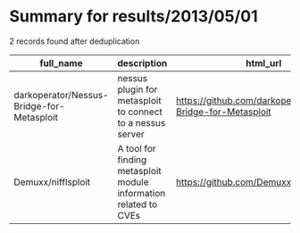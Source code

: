 
# Summary for results/2013/05/01
    
2 records found after deduplication

| full_name | description | html_url | matched_list | matched_count | pushed_at | size | stargazers_count | language | forks_count | vul_ids |
|-------------------------------------------|------------------------------------------------------------------|--------------------------------------------------------------|----------------------------------|-----------------|---------------------------|--------|--------------------|------------|---------------|-----------|
| darkoperator/Nessus-Bridge-for-Metasploit | nessus plugin for metasploit to connect to a nessus server | https://github.com/darkoperator/Nessus-Bridge-for-Metasploit | ['metasploit module OR payload'] | 1 | 2013-05-01 12:34:46+00:00 | 191 | 21 | Ruby | 6 | [] |
| Demuxx/nifflsploit | A tool for finding metasploit module information related to CVEs | https://github.com/Demuxx/nifflsploit | ['metasploit module OR payload'] | 1 | 2013-05-01 00:56:55+00:00 | 168 | 2 | Ruby | 1 | [] |
